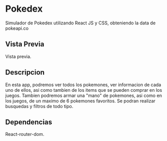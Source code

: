 # Pokedex
Simulador de Pokedex utilizando React JS y CSS, obteniendo la data de pokeapi.co

## Vista Previa
Vista previa.

## Descripcion
En esta app, podremos ver todos los pokemones, ver informacion de cada uno de ellos, asi como tambien de los items que se pueden comprar en los juegos. Tambien podremos armar una "mano" de pokemones, asi como en los juegos, de un maximo de 6 pokemones favoritos. Se podran realizar busquedas y filtros de todo tipo.

## Dependencias
React-router-dom.

